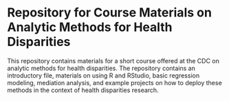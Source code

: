 # Repository for Course Materials on Analytic Methods for Health Disparities

This repository contains materials for a short course offered at the CDC on analytic methods for health disparities. The repository contains an introductory file, materials on using R and RStudio, basic regression modeling, mediation analysis, and example projects on how to deploy these methods in the context of health disparities research.
